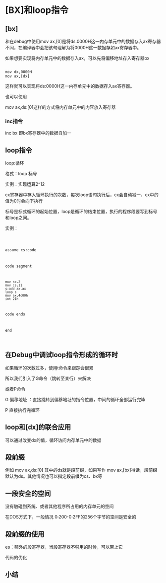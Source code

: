 # [BX]和loop指令

## [bx]

和在debug中使用mov ax,[0]是将ds:0000H这一内存单元中的数据存入ax寄存器不同，在编译器中会把该句理解为将0000H这一数据存如ax寄存器中。

如果想要实现将内存单元中的数据存入ax，可以先将偏移地址存入寄存器bx 

<code>
mov dx,0000H
mov ax,[dx]
</code>

这样就可以实现将ds:0000H这一内存单元中的数据存入ax寄存器。

也可以使用

mov ax,ds:[0]这样的方式将内存单元中的内容放入寄存器

### inc指令 
inc bx 即bx寄存器中的数据自加一

## loop指令

loop:循环

格式：loop 标号

实例：实现运算2^12

cx寄存器中存入循环执行的次数，每次loop语句执行后，cx会自动减一，cx中的值为0时会向下执行

标号是标式循环的起始位置，loop是循环的结束位置，执行的程序段要写到标号和loop之间。

实例：

<code>

assume cs:code

code segment

    mov ax,2
    mov cs,11
    s:add ax,ax
    loop s
    mov ax,4c00h
    int 21h
code ends

end

</code>

## 在Debug中调试loop指令形成的循环时

如果循环的次数过多，使用t命令来跟踪会很累

所以我们引入了G命令（跳转至某行）来解决

或者P命令

G 偏移地址 ：直接跳转到偏移地址的指令位置，中间的循环全部运行完毕

P 直接执行完循环

## loop和[dx]的联合应用

可以通过改变dx的值，循环访问内存单元中的数据

## 段前缀

例如 mov ax,ds:[0] 其中的ds就是段前缀，如果写作 mov ax,[bx]得话，段前缀默认为ds。其他情况也可以指定段前缀为cs、bx等

## 一段安全的空间

没有触碰到系统、或者其他程序所占用的内存单元的空间

在DOS方式下，一般情况 0:200-0:2FF的256个字节的空间是安全的

## 段前缀的使用

es：额外的段寄存器，当段寄存器不够用的时候，可以带上它

代码的优化

## 小结

